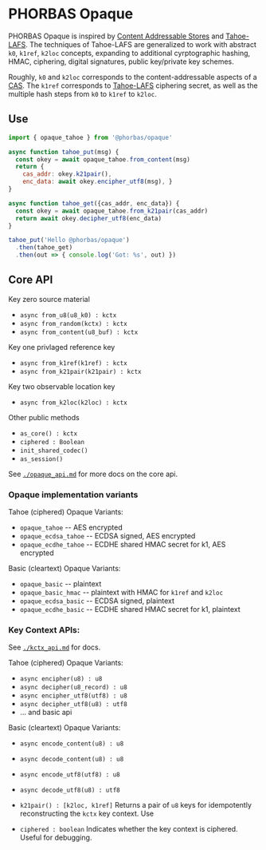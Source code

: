 # PHORBAS Opaque

PHORBAS Opaque is inspired by [Content Addressable Stores][CAS] and [Tahoe-LAFS][].
The techniques of Tahoe-LAFS are generalized to work with abstract `k0`, `k1ref`, `k2loc` concepts,
expanding to additional cyrptographic hashing, HMAC, ciphering, digital signatures, public key/private key schemes.

Roughly, `k0` and `k2loc` corresponds to the content-addressable aspects of a [CAS][].
The `k1ref` corresponds to [Tahoe-LAFS][] ciphering secret, as well as the multiple hash steps from `k0` to `k1ref` to `k2loc`.

  [Tahoe-LAFS]: https://tahoe-lafs.readthedocs.io/en/tahoe-lafs-1.12.1/specifications/file-encoding.html
  [CAS]: https://en.wikipedia.org/wiki/Content-addressable_storage


## Use

```javascript
import { opaque_tahoe } from '@phorbas/opaque'

async function tahoe_put(msg) {
  const okey = await opaque_tahoe.from_content(msg)
  return {
    cas_addr: okey.k21pair(),
    enc_data: await okey.encipher_utf8(msg), }
}

async function tahoe_get({cas_addr, enc_data}) {
  const okey = await opaque_tahoe.from_k21pair(cas_addr)
  return await okey.decipher_utf8(enc_data)
}

tahoe_put('Hello @phorbas/opaque')
  .then(tahoe_get)
  .then(out => { console.log('Got: %s', out) })
```


## Core API

Key zero source material

  - `async from_u8(u8_k0) : kctx`
  - `async from_random(kctx) : kctx`
  - `async from_content(u8_buf) : kctx`

Key one privlaged reference key

  - `async from_k1ref(k1ref) : kctx`
  - `async from_k21pair(k21pair) : kctx`

Key two observable location key

  - `async from_k2loc(k2loc) : kctx`

Other public methods

  - `as_core() : kctx`
  - `ciphered : Boolean`
  - `init_shared_codec()`
  - `as_session()`

See [`./opaque_api.md`](./opaque_api.md) for more docs on the core api.


### Opaque implementation variants

Tahoe (ciphered) Opaque Variants:

- `opaque_tahoe` -- AES encrypted
- `opaque_ecdsa_tahoe` -- ECDSA signed, AES encrypted
- `opaque_ecdhe_tahoe` -- ECDHE shared HMAC secret for k1, AES encrypted


Basic (cleartext) Opaque Variants:

- `opaque_basic` -- plaintext
- `opaque_basic_hmac` -- plaintext with HMAC for `k1ref` and `k2loc`
- `opaque_ecdsa_basic` -- ECDSA signed, plaintext
- `opaque_ecdhe_basic` -- ECDHE shared HMAC secret for k1, plaintext


### Key Context APIs:

See [`./kctx_api.md`](./kctx_api.md) for docs.

Tahoe (ciphered) Opaque Variants:

- `async encipher(u8) : u8`
- `async decipher(u8_record) : u8`
- `async encipher_utf8(utf8) : u8`
- `async decipher_utf8(u8) : utf8`
- ... and basic api

Basic (cleartext) Opaque Variants:

- `async encode_content(u8) : u8`
- `async decode_content(u8) : u8`
- `async encode_utf8(utf8) : u8`
- `async decode_utf8(u8) : utf8`

- `k21pair() : [k2loc, k1ref]`
  Returns a pair of `u8` keys for idempotently reconstructing the `kctx` key context. Use

- `ciphered : boolean`
  Indicates whether the key context is ciphered. Useful for debugging.

